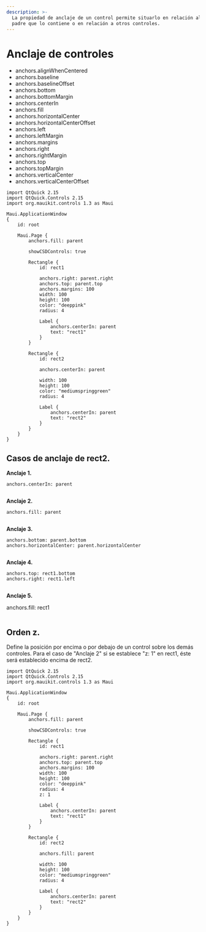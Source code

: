 ```yaml
---
description: >-
  La propiedad de anclaje de un control permite situarlo en relación al control
  padre que lo contiene o en relación a otros controles.
---
```


# Anclaje de controles

* anchors.alignWhenCentered
* anchors.baseline
* anchors.baselineOffset
* anchors.bottom
* anchors.bottomMargin
* anchors.centerIn
* anchors.fill
* anchors.horizontalCenter
* anchors.horizontalCenterOffset
* anchors.left
* anchors.leftMargin
* anchors.margins
* anchors.right
* anchors.rightMargin
* anchors.top
* anchors.topMargin
* anchors.verticalCenter
* anchors.verticalCenterOffset

```
import QtQuick 2.15
import QtQuick.Controls 2.15
import org.mauikit.controls 1.3 as Maui

Maui.ApplicationWindow
{
    id: root

    Maui.Page {
        anchors.fill: parent

        showCSDControls: true

        Rectangle {
            id: rect1

            anchors.right: parent.right
            anchors.top: parent.top
            anchors.margins: 100
            width: 100
            height: 100
            color: "deeppink"
            radius: 4

            Label {
                anchors.centerIn: parent
                text: "rect1"
            }
        }

        Rectangle {
            id: rect2

            anchors.centerIn: parent

            width: 100
            height: 100
            color: "mediumspringgreen"
            radius: 4

            Label {
                anchors.centerIn: parent
                text: "rect2"
            }
        }
    }
}
```

## Casos de anclaje de rect2.

**Anclaje 1.**

```
anchors.centerIn: parent
```

<figure><img src="../../.gitbook/assets/Util-Anclaje-01.jpg" alt=""><figcaption></figcaption></figure>

**Anclaje 2.**

```
anchors.fill: parent
```

<figure><img src="../../.gitbook/assets/Util-Anclaje-02.jpg" alt=""><figcaption></figcaption></figure>

**Anclaje 3.**

```
anchors.bottom: parent.bottom
anchors.horizontalCenter: parent.horizontalCenter
```

<figure><img src="../../.gitbook/assets/Util-Anclaje-03.jpg" alt=""><figcaption></figcaption></figure>

**Anclaje 4.**

```
anchors.top: rect1.bottom
anchors.right: rect1.left
```

<figure><img src="../../.gitbook/assets/Util-Anclaje-04.jpg" alt=""><figcaption></figcaption></figure>

**Anclaje 5.**

anchors.fill: rect1

<figure><img src="../../.gitbook/assets/Util-Anclaje-05.jpg" alt=""><figcaption></figcaption></figure>

## Orden z.

Define la posición por encima o por debajo de un control sobre los demás controles. Para el caso de "Anclaje 2" si se establece "z: 1" en rect1, éste será establecido encima de rect2.

```
import QtQuick 2.15
import QtQuick.Controls 2.15
import org.mauikit.controls 1.3 as Maui

Maui.ApplicationWindow
{
    id: root

    Maui.Page {
        anchors.fill: parent

        showCSDControls: true

        Rectangle {
            id: rect1

            anchors.right: parent.right
            anchors.top: parent.top
            anchors.margins: 100
            width: 100
            height: 100
            color: "deeppink"
            radius: 4
            z: 1

            Label {
                anchors.centerIn: parent
                text: "rect1"
            }
        }

        Rectangle {
            id: rect2

            anchors.fill: parent

            width: 100
            height: 100
            color: "mediumspringgreen"
            radius: 4

            Label {
                anchors.centerIn: parent
                text: "rect2"
            }
        }
    }
}
```

<figure><img src="../../.gitbook/assets/Util-Anclaje-02-z1.jpg" alt=""><figcaption></figcaption></figure>
